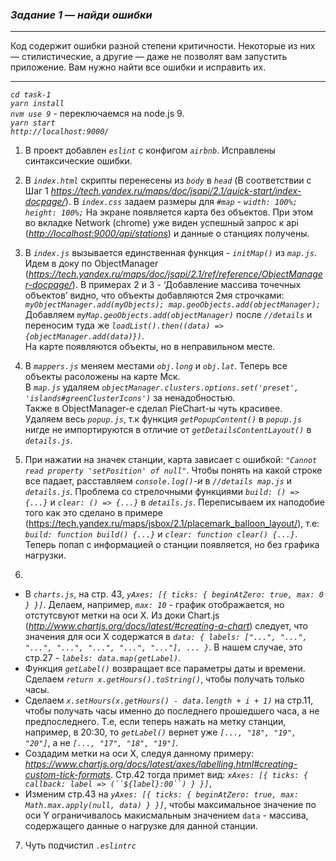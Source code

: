 <h3><a id="_1____0"></a><em>Задание 1 — найди ошибки</em></h3>
<hr>
<p>Код содержит ошибки разной степени критичности. Некоторые из них — стилистические, а другие — даже не позволят вам запустить приложение. Вам нужно найти все ошибки и исправить их.</p>
<hr>
<p><em><code>cd task-1</code></em><br>
<em><code>yarn install</code></em><br>
<em><code>nvm use 9</code></em> - переключаемся на node.js 9.<br>
<em><code>yarn start</code></em><br>
<em><code>http://localhost:9000/</code></em></p>
<ol>
<li>
<p>В проект добавлен <em><code>eslint</code></em> с конфигом <em><code>airbnb</code></em>. Исправлены синтаксические ошибки.</p>
</li>
<li>
<p>В <em><code>index.html</code></em> скрипты перенесены из <em><code>body</code></em> в <em><code>head</code></em> (В соответствии с Шаг 1 <em><a href="https://tech.yandex.ru/maps/doc/jsapi/2.1/quick-start/index-docpage/">https://tech.yandex.ru/maps/doc/jsapi/2.1/quick-start/index-docpage/</a></em>). В <em><code>index.css</code></em> задаем размеры для <em><code>#map</code> - <code>width: 100%; height: 100%;</code></em> На экране появляется карта без объектов. При этом во вкладке Network (chrome) уже виден успешный запрос к api (<em><a href="http://localhost:9000/api/stations">http://localhost:9000/api/stations</a></em>) и данные о станциях получены.</p>
</li>
<li>
<p>В <em><code>index.js</code></em> вызывается единственная функция - <em><code>initMap()</code></em> из <em><code>map.js</code></em>. Идем в доку по ObjectManager (<em><a href="https://tech.yandex.ru/maps/doc/jsapi/2.1/ref/reference/ObjectManager-docpage/">https://tech.yandex.ru/maps/doc/jsapi/2.1/ref/reference/ObjectManager-docpage/</a></em>). В примерах 2 и 3 - ‘Добавление массива точечных объектов’ видно, что объекты добавляются 2мя строчками: <em><code>myObjectManager.add(myObjects); map.geoObjects.add(objectManager);</code></em><br>
Добавляем <em><code>myMap.geoObjects.add(objectManager)</code></em> после <em><code>//details</code></em> и переносим туда же <em><code>loadList().then((data) =&gt; {objectManager.add(data)})</code></em>.<br>
На карте появляются объекты, но в неправильном месте.</p>
</li>
<li>
<p>В <em><code>mappers.js</code></em> меняем местами <em><code>obj.long</code></em> и <em><code>obj.lat</code></em>. Теперь все объекты расоложены на карте Мск.<br>
В <em><code>map.js</code></em> удаляем <em><code>objectManager.clusters.options.set('preset', 'islands#greenClusterIcons')</code></em> за ненадобностью.<br>
Также в ObjectManager-е сделал PieChart-ы чуть красивее.<br>
Удаляем весь <em><code>popup.js</code></em>, т.к функция <em><code>getPopupContent()</code></em> в <em><code>popup.js</code></em> нигде не импортируются в отличие от <em><code>getDetailsContentLayout()</code></em> в <em><code>details.js</code></em>.</p>
</li>
<li>
<p>При нажатии на значек станции, карта зависает с ошибкой: <em><code>&quot;Cannot read property 'setPosition' of null&quot;</code></em>. Чтобы понять на какой строке все падает, расставляем <em><code>console.log()</code></em><em>-и</em> в <em><code>//details map.js</code></em> и <em><code>details.js</code></em>. Проблема со стрелочными функциями <em><code>build: () =&gt; {...}</code></em> и <em><code>clear: () =&gt; {...}</code></em> в <em><code>details.js</code></em>. Переписываем их наподобие того как это сделано в примере (<a href="https://tech.yandex.ru/maps/jsbox/2.1/placemark_balloon_layout/">https://tech.yandex.ru/maps/jsbox/2.1/placemark_balloon_layout/</a>), т.е: <em><code>build: function build() {...}</code></em> и <em><code>clear: function clear() {...}</code></em>. Теперь попап с информацией о станции появляется, но без графика нагрузки.</p>
</li>
<li></li>
</ol>
<ul>
<li>В <em><code>charts.js</code></em>, на стр. 43, <em><code>yAxes: [{ ticks: { beginAtZero: true, max: 0 } }]</code></em>. Делаем, например, <em><code>max: 10</code></em> - график отображается, но отстутсвуют метки на оси X. Из доки Chart.js (<em><a href="http://www.chartjs.org/docs/latest/#creating-a-chart">http://www.chartjs.org/docs/latest/#creating-a-chart</a></em>) следует, что значения для оси Х содержатся в <em><code>data: { labels: [&quot;...&quot;, &quot;...&quot;, &quot;...&quot;, &quot;...&quot;, &quot;...&quot;, &quot;...&quot;, &quot;...&quot;], ... }</code></em>. В нашем случае, это стр.27 - <em><code>labels: data.map(getLabel)</code></em>.</li>
<li>Функция <em><code>getLabel()</code></em> возвращает все параметры даты и времени. Сделаем <em><code>return x.getHours().toString()</code></em>, чтобы получать только часы.</li>
<li>Сделаем <em><code>x.setHours(x.getHours() - data.length + i + 1)</code></em> на стр.11, чтобы получать часы именно до последнего прошедшего часа, а не предпоследнего. Т.е, если теперь нажать на метку станции, например, в 20:30, то <em><code>getLabel()</code></em> вернет уже <em><code>[..., &quot;18&quot;, &quot;19&quot;, &quot;20&quot;]</code></em>, а не <em><code>[..., &quot;17&quot;, &quot;18&quot;, &quot;19&quot;]</code></em>.</li>
<li>Создадим метки на оси Х, следуя данному примеру: <em><a href="https://www.chartjs.org/docs/latest/axes/labelling.html#creating-custom-tick-formats">https://www.chartjs.org/docs/latest/axes/labelling.html#creating-custom-tick-formats</a></em>. Стр.42 тогда примет вид: <em><code>xAxes: [{ ticks: { callback: label =&gt; (``${label}:00``) } }],</code></em></li>
<li>Изменим стр.43 на <em><code>yAxes: [{ ticks: { beginAtZero: true, max: Math.max.apply(null, data) } }]</code></em>, чтобы максимальное значение по оси Y ограничивалось макисмальным значением <code>data</code> - массива, содержащего данные о нагрузке для данной станции.</li>
</ul>
<ol start="7">
<li>Чуть подчистил <em><code>.eslintrc</code></em></li>
</ol>